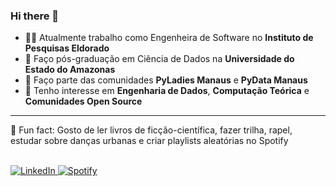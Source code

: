 ### Hi there 👋

- :woman_technologist: Atualmente trabalho como Engenheira de Software no **Instituto de Pesquisas Eldorado**
- :game_die: Faço pós-graduação em Ciência de Dados na **Universidade do Estado do Amazonas**
- :snake: Faço parte das comunidades **PyLadies Manaus** e **PyData Manaus**
- :star2:	Tenho interesse em **Engenharia de Dados**, **Computação Teórica** e **Comunidades Open Source**


---

:watermelon: Fun fact: Gosto de ler livros de ficção-científica, fazer trilha, rapel, estudar sobre danças urbanas e criar playlists aleatórias no Spotify
<br>
<br>

<div id="social-media">
<a href="https://www.linkedin.com/in/julianyraiol/"> <img alt="LinkedIn" src="https://img.shields.io/badge/linkedin-%230077B5.svg?style=for-the-badge&logo=linkedin&logoColor=white" /> </a>
<a href="https://open.spotify.com/user/julianyraiol"> <img alt="Spotify" src="https://img.shields.io/badge/Spotify-1ED760?style=for-the-badge&logo=spotify&logoColor=white" /> </a>
</div>
